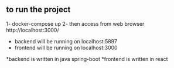 to run the project
---------------------
1- docker-compose up
2- then access from web browser http://localhost:3000/


* backend will be running on localhost:5897
* frontend will be running on localhost:3000

*backend is written in java spring-boot
*frontend is written in react
